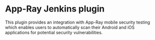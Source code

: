 # App-Ray Jenkins plugin

This plugin provides an integration with App-Ray mobile security testing which enables users to automatically scan their Android and iOS applications for potential security vulnerabilities.
